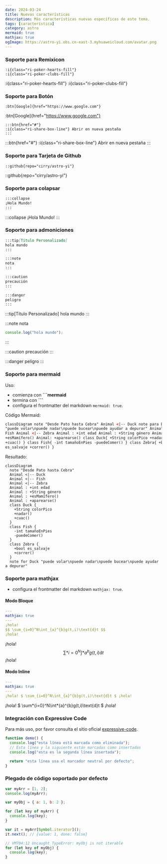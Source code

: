 ```yaml
---
date: 2024-03-24
title: Nuevas características
description: Más características nuevas específicas de este tema.
tags: [característica]
category: astro
mermaid: true
mathjax: true
ogImage: https://astro-yi.obs.cn-east-3.myhuaweicloud.com/avatar.png
---
```


### Soporte para Remixicon

```text
:i{class="ri-poker-hearts-fill"}
:i{class="ri-poker-clubs-fill"}
```

:i{class="ri-poker-hearts-fill"}
:i{class="ri-poker-clubs-fill"}

### Soporte para Botón

```text
:btn[Google]{href="https://www.google.com"}
```

:btn[Google]{href="https://www.google.com"}

```text
:::btn{href="#"}
:i{class="ri-share-box-line"} Abrir en nueva pestaña
:::
```

:::btn{href="#"}
:i{class="ri-share-box-line"} Abrir en nueva pestaña
:::

### Soporte para Tarjeta de Github

```text
::github{repo="cirry/astro-yi"}
```

::github{repo="cirry/astro-yi"}

### Soporte para colapsar

```bash
:::collapse
¡Hola Mundo!
:::
```

:::collapse
¡Hola Mundo!
:::

### Soporte para admoniciones

```markdown
:::tip[Título Personalizado]
hola mundo
:::

:::note
nota
:::

:::caution
precaución
:::

:::danger
peligro
:::
```

:::tip[Título Personalizado]
hola mundo
:::

:::note
nota

```js
console.log("hola mundo");
```

:::

:::caution
precaución
:::

:::danger
peligro
:::

### Soporte para mermaid

Uso:

- comienza con **```mermaid**
- termina con **```**
- configura el frontmatter del markdown `mermaid: true`.

Código Mermaid:

```html title="mermaid.md"
classDiagram note "Desde Pato hasta Cebra" Animal <|-- Duck note para Duck
"puede volar\npuede nadar\npuede bucear\npuede ayudar a depurar" Animal <|--
Fish Animal <|-- Zebra Animal : +int edad Animal : +String género Animal:
+esMamífero() Animal: +aparearse() class Duck{ +String colorPico +nadar()
+cuac() } class Fish{ -int tamañoEnPies -puedeComer() } class Zebra{ +bool
es_salvaje +correr() }
```

Resultado:

```mermaid
classDiagram
  note "Desde Pato hasta Cebra"
  Animal <|-- Duck
  Animal <|-- Fish
  Animal <|-- Zebra
  Animal : +int edad
  Animal : +String género
  Animal : +esMamífero()
  Animal : +aparearse()
  class Duck {
    +String colorPico
    +nadar()
    +cuac()
  }
  class Fish {
    -int tamañoEnPies
    -puedeComer()
  }
  class Zebra {
    +bool es_salvaje
    +correr()
  }
  note for Duck "puede volar\npuede nadar\npuede bucear\npuede ayudar a depurar"
```

### Soporte para mathjax

- configura el frontmatter del markdown `mathjax: true`.

#### Modo Bloque

```yaml title="Mathjax.md"
---
mathjax: true
---
¡hola!
$$ \sum_{i=0}^N\int_{a}^{b}g(t,i)\text{d}t $$
¡hola!
```

¡hola!
$$ \sum*{i=0}^N\int*{a}^{b}g(t,i)\text{d}t $$
¡hola!

#### Modo Inline

```yaml title="Mathjax.md"
---
mathjax: true
---
¡hola! $ \sum_{i=0}^N\int_{a}^{b}g(t,i)\text{d}t $ ¡hola!
```

¡hola! $ \sum*{i=0}^N\int*{a}^{b}g(t,i)\text{d}t $ ¡hola!

### Integración con Expressive Code

Para más uso, por favor consulta el sitio oficial [expressive-code](https://expressive-code.com/).

```js title="line-markers.js" del={2} ins={3-4} {6}
function demo() {
  console.log("esta línea está marcada como eliminada");
  // Esta línea y la siguiente están marcadas como insertadas
  console.log("esta es la segunda línea insertada");

  return "esta línea usa el marcador neutral por defecto";
}
```

### Plegado de código soportado por defecto

```js
var myArr = [1, 2];
console.log(myArr);

var myObj = { a: 1, b: 2 };

for (let key of myArr) {
  console.log(key);
}

var it = myArr[Symbol.iterator]();
it.next(); // {value: 1, done: false}

// VM704:12 Uncaught TypeError: myObj is not iterable
for (let key of myObj) {
  console.log(key);
}
```
